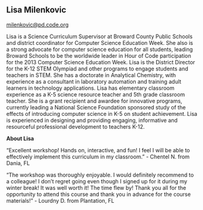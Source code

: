 ## Lisa Milenkovic

[milenkovic@pd.code.org](mailto:milkenovic@pd.code.org)

Lisa is a Science Curriculum Supervisor at Broward County Public Schools and district coordinator for Computer Science Education Week. She also is a strong advocate for computer science education for all students, leading Broward Schools to be the worldwide leader in Hour of Code participation for the 2013 Computer Science Education Week. Lisa is the District Director for the K-12 STEM Olympiad and other programs to engage students and teachers in STEM. She has a doctorate in Analytical Chemistry, with experience as a consultant in laboratory automation and training adult learners in technology applications. Lisa has elementary classroom experience as a K-5 science resource teacher and 5th grade classroom teacher. She is a grant recipient and awardee for innovative programs, currently leading a National Science Foundation sponsored study of the effects of introducing computer science in K-5 on student achievement. Lisa is experienced in designing and providing engaging, informative and resourceful professional development to teachers K-12.

**About Lisa**

“Excellent workshop! Hands on, interactive, and fun! I feel I will be able to effectively implement this curriculum in my classroom.” - Chentel N. from Dania, FL

“The workshop was thoroughly enjoyable. I would definitely recommend to a colleague! I don’t regret going even though I signed up for it during my winter break! It was well worth it! The time flew by! Thank you all for the opportunity to attend this course and thank you in advance for the course materials!” - Lourdny D. from Plantation, FL

